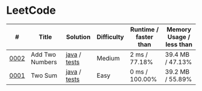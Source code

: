 # LeetCode
| # | Title | Solution | Difficulty | Runtime / <br>faster than | Memory Usage / <br>less than |
| ---- | ------------------------ | -------- | ----------- | ------ | ------ |
| [0002](https://leetcode.com/problems/add-two-numbers/) | Add Two Numbers | [java](https://github.com/ReyBos/leetcode/tree/master/src/main/java/add/two/numbers) / [tests](https://github.com/ReyBos/leetcode/tree/master/src/test/java/add/two/numbers) | Medium | 2 ms / 77.18% | 39.4 MB / 47.13% |
| [0001](https://leetcode.com/problems/two-sum/) | Two Sum | [java](https://github.com/ReyBos/leetcode/blob/master/src/main/java/two/sum/Solution.java) / [tests](https://github.com/ReyBos/leetcode/blob/master/src/test/java/two/sum/SolutionTest.java) | Easy | 0 ms / 100.00% | 39.2 MB / 55.89% |
